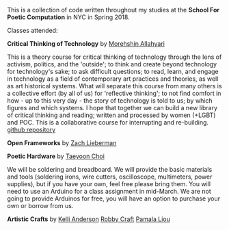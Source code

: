 This is a collection of code written throughout my studies at the **School For Poetic Computation** in NYC in Spring 2018.

Classes attended:
 
 **Critical Thinking of Technology** by [Morehshin Allahyari](http://www.morehshin.com/)

This is a theory course for critical thinking of technology through the lens of activism, politics, and the 'outside'; to think and create beyond technology for technology's sake; to ask difficult questions; to read, learn, and engage in technology as a field of contemporary art practices and theories, as well as art historical systems. What will separate this course from many others is a collective effort (by all of us) for 'reflective thinking'; to not find comfort in how - up to this very day - the story of technology is told to us; by which figures and which systems. I hope that together we can build a new library of critical thinking and reading; written and processed by women (+LGBT) and POC. This is a collaborative course for interrupting and re-building. [github repository](https://github.com/morehshin/TheRadicalOutside_Spring2018)

 
 **Open Frameworks** by [Zach Lieberman](http://thesystemis.com/)

 
 **Poetic Hardware** by [Taeyoon Choi](http://taeyoonchoi.com/])

 We will be soldering and breadboard. We will provide the basic materials and tools (soldering irons, wire cutters, oscilloscope, multimeters, power supplies), but if you have your own, feel free please bring them. You will need to use an Arduino for a class assignment in mid-March. We are not going to provide Arduinos for free, you will have an option to purchase your own or borrow from us.

 **Artistic Crafts** by [Kelli Anderson](http://kellianderson.com/) [Robby Craft](http://robbykraft.com/) [Pamala Liou](http://pamelaliou.com/)
